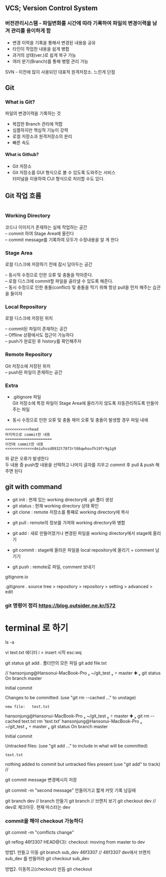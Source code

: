 VCS; Version Control System
---------------------------

### 버전관리시스템 - 파일변화를 시간에 따라 기록하여 파일의 변경이력을 남겨 관리를 용이하게 함

-	변경 이력을 기록을 통해서 변경된 내용을 공유
-	타인이 작업한 내용을 쉽게 병합
-	과거의 상태(ver.)로 쉽게 복구 가능
-	여러 분기(Branch)를 통해 병렬 관리 가능

SVN - 이전에 많이 사용되던 대표적 원격저장소. 느린게 단점

Git
---

### What is Git?

파일의 변경이력을 기록하는 것

-	복잡한 Branch 관리에 적합
-	심플하지만 핵심적 기능이 강력
-	로컬 저장소과 원격저장소의 분리
-	빠른 속도

#### What is Github?

-	Git 저장소
-	Git 저장소를 GUI 형식으로 볼 수 있도록 도와주는 서비스<br> 터미널을 이용하여 CUI 형식으로 처리할 수도 있다.</p></li></ul>

Git 작업 흐름</h2>
------------------

<p><img src="https://beerntv.files.wordpress.com/2017/01/b04a4-b.png" alt=""></p>

<h3 id="toc_6">Working Directory</h3>

<p>코드나 이미지가 존재하는 실제 작업하는 공간<br>
– commit 하여 Stage Area에 올린다<br>
– commit message를 기록하여 모두가 수정내용을 알
게 한다</p>

<h3 id="toc_7">Stage Area</h3>

<p>로컬 디스크에 저장하기 전에 잠시 담아두는 공간 </p>

<p>– 동시적 수정으로 인한 오류 및 충돌을 막아준다.  <br>
– 로컬 디스크에 commit할 파일을 골라낼 수 있도록 해준다.<br>
– 동시 수정으로 인한 충돌(conflict) 및 충돌을 막기 위해 항상 pull을 먼저 해주는 습관을 들이자</p>

<h3 id="toc_8">Local Repository</h3>

<p>로컬 디스크에 저장된 위치</p>

<p>– commit된 파일이 존재하는 공간<br>
– Offline 상황에서도 접근이 가능하다<br>
– push가 완료된 후 history를 확인해주자   </p>

<h3 id="toc_9">Remote Repository</h3>

<p>Git 저장소에 저장된 위치<br>
– push된 파일이 존재하는 공간</p>

<h3 id="toc_10">Extra</h3>

<ul>
<li><p>.gitignore 파일<br>
Git 저장소에 특정 파일이 Stage Area에 올라가지 않도록 자동관리하도록 만들어주는 파일</p></li>
<li><p>동시 수정으로 인한 오류 및 충돌 제어
오류 및 충돌이 발생할 경우
파일 내에   </p></li>
</ul>

```
<<<<<<<<<<<head
마지막으로 commit한 내용
=====================
이전에 commit한 내용
<<<<<<<<<<<<<4eiuhvsd8932t78f3rt86qwhoufh197r9g1g9
```

와 같은 오류가 발생한다<br> 두 내용 중 push할 내용을 선택하고 나머지 글자를 지우고 commit 후 pull & push 해주면 된다</p>

<h2 id="toc_11">git with command</h2>

<ul>
<li>git init : 현재 있는 working directory에 .git 폴더 생성</li>
<li>git status : 현재 working directory 상태 확인</li>
<li>git clone : remote 저장소를 통째로 working directory에 복사</li>
<li><p>git pull : remote의 정보를 가져와 working directory와 병합</p></li>
<li><p>git add : 새로 만들어졌거나 변경된 파일을 working directory에서 stage에 올리기</p></li>
<li><p>git commit : stage에 올라온 파일을 local repository에 올리기 + comment 남기기</p></li>
<li><p>git push : remote로 파일, comment 보내기</p></li>
</ul>

<p>gitignore.io</p>

<p>.gitignore
. source tree > repository > repository > setting > advanced > edit </p>

<h3 id="toc_12">git 명령어 정리 <a href="https://blog.outsider.ne.kr/572">https://blog.outsider.ne.kr/572</a></h3>

terminal 로 하기
================

ls -a

vi text.txt 에디터 i > insert 시작 esc:wq

git status git add . 폴더안의 모든 파일 git add file.txt

// hansonjung@Hansonui-MacBook-Pro  ~/git_test   master ✚  git status On branch master

Initial commit

Changes to be committed: (use "git rm --cached <file>..." to unstage)

```
new file:   text.txt
```

hansonjung@Hansonui-MacBook-Pro  ~/git_test   master ✚  git rm --cached text.txt rm 'text.txt' hansonjung@Hansonui-MacBook-Pro  ~/git_test   master  git status On branch master

Initial commit

Untracked files: (use "git add <file>..." to include in what will be committed)

```
text.txt
```

nothing added to commit but untracked files present (use "git add" to track) //

git commit message 변경메시지 저장

git commit -m "second message" 안들어가고 짧게 커밋 기록 남길때

git branch dev // branch 만들기 git branch // 브랜치 보기 git checkout dev // dev로 체크아웃. 현재 마스터는 dev

### commit을 해야 checkout 가능하다

git commit -m "comflicts change"

git reflog 46f3307 HEAD@{3}: checkout: moving from master to dev

방법1. 만들고 이동 git branch sub_dev 46f3307 // 46f3307 dev에서 브랜치 sub_dev 를 만들어라 git checkout sub_dev

방법2. 이동하고(checkout) 만듬 git checkout
